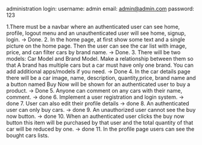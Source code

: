 administration login:
username: admin
email: admin@admin.com
password: 123


1.There must be a navbar where an authenticated user can see home, profile, logout menu and an unauthenticated user will see home, signup, login. -> Done.
2. In the home page, at first show some text and a single picture on the home page. Then the user can see the car list with image, price, and can filter cars by brand name.  -> Done.
3. There will be two models: Car Model and Brand Model. Make a relationship between them so that A brand has multiple cars but a car must have only one brand. You can add additional apps/models if you need. -> Done
4. In the car details page there will be a car image, name, description, quantity,price, brand name and a button named Buy Now will be shown for an authenticated user to buy a product. -> Done
5. Anyone can comment on any cars with their name, comment.  -> done
6. Implement a user registration and login system. -> done
7. User can also edit their profile details -> done
8. An authenticated user can only buy cars.  -> done
9. An unauthorized user cannot see the buy now button. -> done
10. When an authenticated user clicks the buy now button this item will be purchased by that user and the total quantity of that car will be reduced by one. -> done
11. In the profile page users can see the bought cars lists.




